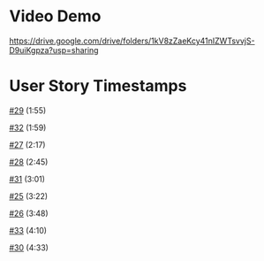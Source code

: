 # Video Demo
https://drive.google.com/drive/folders/1kV8zZaeKcy41nIZWTsvvjS-D9uiKgpza?usp=sharing

# User Story Timestamps
[#29](https://github.students.cs.ubc.ca/CPSC310-2024W-T1/project_team228/issues/29) (1:55)

[#32](https://github.students.cs.ubc.ca/CPSC310-2024W-T1/project_team228/issues/32) (1:59)

[#27](https://github.students.cs.ubc.ca/CPSC310-2024W-T1/project_team228/issues/27) (2:17)

[#28](https://github.students.cs.ubc.ca/CPSC310-2024W-T1/project_team228/issues/28) (2:45)

[#31](https://github.students.cs.ubc.ca/CPSC310-2024W-T1/project_team228/issues/31) (3:01)

[#25](https://github.students.cs.ubc.ca/CPSC310-2024W-T1/project_team228/issues/25) (3:22)

[#26](https://github.students.cs.ubc.ca/CPSC310-2024W-T1/project_team228/issues/26) (3:48)

[#33](https://github.students.cs.ubc.ca/CPSC310-2024W-T1/project_team228/issues/33) (4:10)

[#30](https://github.students.cs.ubc.ca/CPSC310-2024W-T1/project_team228/issues/30) (4:33)

